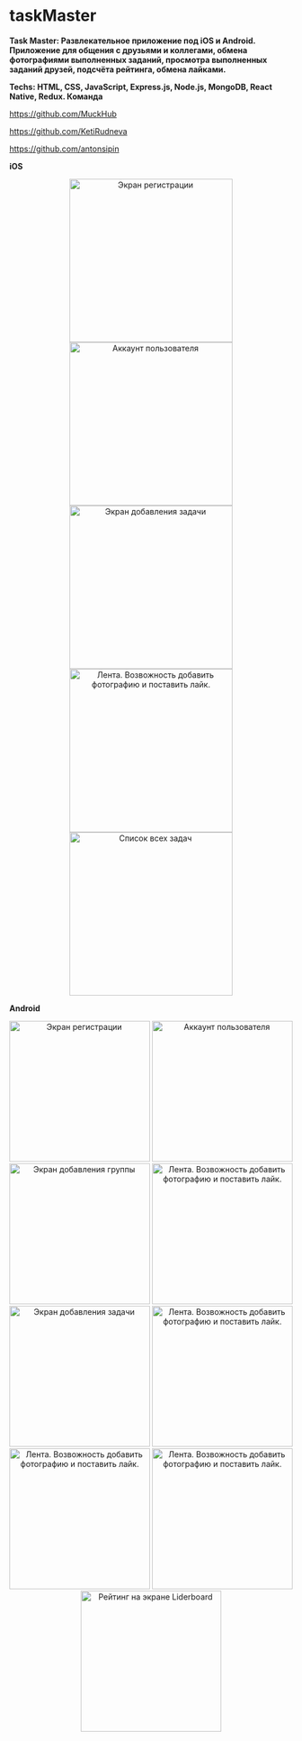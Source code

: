 # taskMaster

<b> Task Master: Развлекательное приложение под iOS и Android. Приложение для общения с друзьями и коллегами, обмена фотографиями выполненных заданий, просмотра выполненных заданий друзей, подсчёта рейтинга, обмена лайками.
  </b> <br />
  
 <b>
Techs: HTML, CSS, JavaScript, Express.js, Node.js, MongoDB, React Native, Redux.
 </b>
 
 <b>
Команда
</b>

https://github.com/MuckHub

https://github.com/KetiRudneva

https://github.com/antonsipin

<b>
iOS
</b>

<p align="center">
  <img src="assets/1" width="290" title="Экран регистрации">
  <img src="assets/2" width="290" alt="Аккаунт пользователя">
  <img src="assets/3" width="290" title="Экран добавления задачи">
  <img src="assets/4" width="290" alt="Лента. Возвожность добавить фотографию и поставить лайк.">
  <img src="assets/5" width="290" alt="Список всех задач">
</p>

<b>
Android
  </b>
  <p align="center">
  <img src="assets/Android_0.jpg" width="250" title="Экран регистрации">
  <img src="assets/Android_1.jpg" width="250" alt="Аккаунт пользователя">
  <img src="assets/Android_2.jpg" width="250" title="Экран добавления группы">
  <img src="assets/Android_3.jpg" width="250" alt="Лента. Возвожность добавить фотографию и поставить лайк.">
  <img src="assets/Android_5.jpg" width="250" title="Экран добавления задачи">
  <img src="assets/Android_9.jpg" width="250" alt="Лента. Возвожность добавить фотографию и поставить лайк.">
  <img src="assets/Android_10.jpg" width="250" alt="Лента. Возвожность добавить фотографию и поставить лайк.">
  <img src="assets/Android_11.jpg" width="250" alt="Лента. Возвожность добавить фотографию и поставить лайк.">
  <img src="assets/Android_13.jpg" width="250" alt="Рейтинг на экране Liderboard">
  </p>
